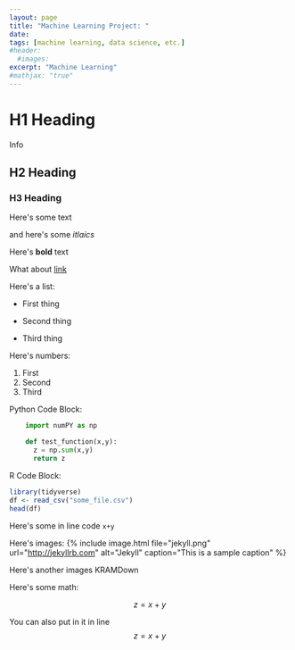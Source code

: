 ```yaml
---
layout: page
title: "Machine Learning Project: "
date:
tags: [machine learning, data science, etc.]
#header:
  #images:
excerpt: "Machine Learning"
#mathjax: "true"
---
```

# H1 Heading
Info
## H2 Heading

### H3 Heading

Here's some text

and here's some *itlaics*

Here's **bold** text

What about [link](https//)

Here's a list:
* First thing
+ Second thing
- Third thing

Here's numbers:
1. First
2. Second
3. Third

Python Code Block:
```Python
    import numPY as np

    def test_function(x,y):
      z = np.sum(x,y)
      return z
```

R Code Block:
```r
library(tidyverse)
df <- read_csv("some_file.csv")
head(df)
```

Here's some in line code `x+y`

Here's images:
{% include image.html file="jekyll.png" url="http://jekyllrb.com" alt="Jekyll" caption="This is a sample caption" %}


Here's another images KRAMDown

Here's some math:

$$z=x+y$$

You can also put in it in line $$z=x+y$$
